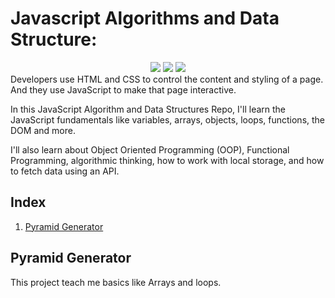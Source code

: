 # Javascript Algorithms and Data Structure:
<div align="center">
  <img src="https://github.com/user-attachments/assets/618fc603-e0d4-42d0-a85a-564dc99816b5">
  <img src="https://github.com/user-attachments/assets/46b59803-bd32-418f-a91c-99a858bc46fa">
  <img src="https://github.com/user-attachments/assets/5feb24e7-c180-47fe-81e3-ccd86303900f">
</div>
Developers use HTML and CSS to control the content and styling of a page. And they use JavaScript to make that page interactive.

In this JavaScript Algorithm and Data Structures Repo, I'll learn the JavaScript fundamentals like variables, arrays, objects, loops, functions, the DOM and more.

I'll also learn about Object Oriented Programming (OOP), Functional Programming, algorithmic thinking, how to work with local storage, and how to fetch data using an API.

## Index
1. [Pyramid Generator](#pyramid-generator)

## Pyramid Generator
This project teach me basics like Arrays and loops.